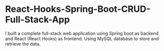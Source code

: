 # React-Hooks-Spring-Boot-CRUD-Full-Stack-App
I built a complete full-stack web application using Spring boot as backend and React (React Hooks) as frontend. Using MySQL database to store and retrieve the data.
